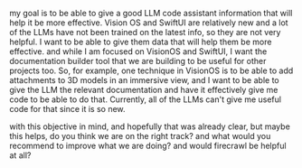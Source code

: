 my goal is to be able to give a good LLM code assistant information that will help it be more effective. Vision OS and SwiftUI are relatively new and a lot of the LLMs have not been trained on the latest info, so they are not very helpful. I want to be able to give them data that will help them be more effective. and while I am focused on VisionOS and SwiftUI, I want the documentation builder tool that we are building to be useful for other projects too. So, for example, one technique in VisionOS is to be able to add attachments to 3D models in an immersive view, and I want to be able to give the LLM the relevant documentation and have it effectively give me code to be able to do that. Currently, all of the LLMs can't give me useful code for that since it is so new.

with this objective in mind, and hopefully that was already clear, but maybe this helps, do you think we are on the right track? and what would you recommend to improve what we are doing? and would firecrawl be helpful at all?